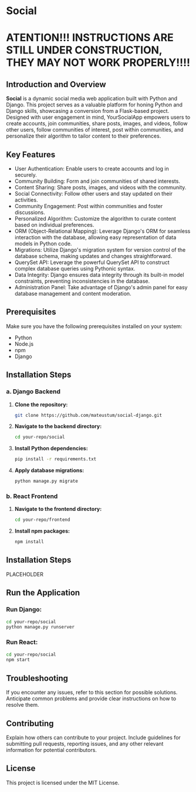 # Social
# ATENTION!!! INSTRUCTIONS ARE STILL UNDER CONSTRUCTION, THEY MAY NOT WORK PROPERLY!!!!

## Introduction and Overview

**Social** is a dynamic social media web application built with Python and Django. This project serves as a valuable platform for honing Python and Django skills, showcasing a conversion from a Flask-based project. Designed with user engagement in mind, YourSocialApp empowers users to create accounts, join communities, share posts, images, and videos, follow other users, follow communities of interest, post within communities, and personalize their algorithm to tailor content to their preferences.

## Key Features

- User Authentication: Enable users to create accounts and log in securely.
- Community Building: Form and join communities of shared interests.
- Content Sharing: Share posts, images, and videos with the community.
- Social Connectivity: Follow other users and stay updated on their activities.
- Community Engagement: Post within communities and foster discussions.
- Personalized Algorithm: Customize the algorithm to curate content based on individual preferences.
- ORM (Object-Relational Mapping): Leverage Django's ORM for seamless interaction with the database, allowing easy representation of data models in Python code.
- Migrations: Utilize Django's migration system for version control of the database schema, making updates and changes straightforward.
- QuerySet API: Leverage the powerful QuerySet API to construct complex database queries using Pythonic syntax.
- Data Integrity: Django ensures data integrity through its built-in model constraints, preventing inconsistencies in the database.
- Administration Panel: Take advantage of Django's admin panel for easy database management and content moderation.

## Prerequisites

Make sure you have the following prerequisites installed on your system:

- Python
- Node.js
- npm
- Django

## Installation Steps

### a. Django Backend

1. **Clone the repository:**
   ```bash
   git clone https://github.com/mateustum/social-django.git
   ```
2. **Navigate to the backend directory:**
   ```bash
   cd your-repo/social
   ```
3. **Install Python dependencies:**
   ```bash
   pip install -r requirements.txt
   ```
4. **Apply database migrations:**
   ```bash
   python manage.py migrate
   ```
   
### b. React Frontend
1. **Navigate to the frontend directory:**
   ```bash
   cd your-repo/frontend
   ```
2. **Install npm packages:**
   ```bash
   npm install
   ```
## Installation Steps
PLACEHOLDER

## Run the Application
### Run Django:
   ```bash
   cd your-repo/social
   python manage.py runserver
   ```
### Run React:
   ```bash
   cd your-repo/social
   npm start
   ```
## Troubleshooting
If you encounter any issues, refer to this section for possible solutions. Anticipate common problems and provide clear instructions on how to resolve them.

## Contributing
Explain how others can contribute to your project. Include guidelines for submitting pull requests, reporting issues, and any other relevant information for potential contributors.


## License

<p>This project is licensed under the MIT License.</p>
